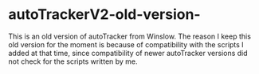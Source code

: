 # autoTrackerV2-old-version-
This is an old version of autoTracker from Winslow. The reason I keep this old version for the moment is because of compatibility with the scripts I added at that time, since compatibility of newer autoTracker versions did not check for the scripts written by me.
